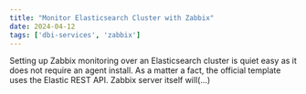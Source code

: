 ```yaml
---
title: "Monitor Elasticsearch Cluster with Zabbix"
date: 2024-04-12
tags: ['dbi-services', 'zabbix']
---
```

Setting up Zabbix monitoring over an Elasticsearch cluster is quiet easy as it does not require an agent install. As a matter a fact, the official template uses the Elastic REST API. Zabbix server itself will(…)